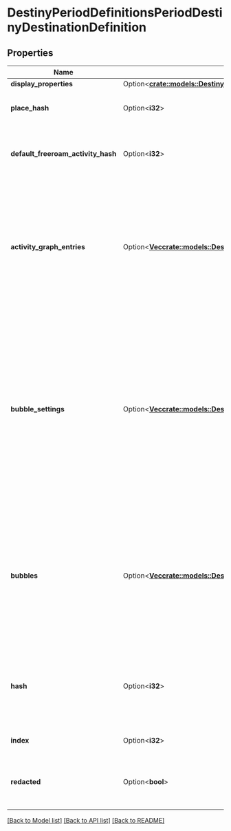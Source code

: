 # DestinyPeriodDefinitionsPeriodDestinyDestinationDefinition

## Properties

Name | Type | Description | Notes
------------ | ------------- | ------------- | -------------
**display_properties** | Option<[**crate::models::DestinyPeriodDefinitionsPeriodCommonPeriodDestinyDisplayPropertiesDefinition**](Destiny.Definitions.Common.DestinyDisplayPropertiesDefinition.md)> |  | [optional]
**place_hash** | Option<**i32**> | The place that \"owns\" this Destination. Use this hash to look up the DestinyPlaceDefinition. | [optional]
**default_freeroam_activity_hash** | Option<**i32**> | If this Destination has a default Free-Roam activity, this is the hash for that Activity. Use it to look up the DestinyActivityDefintion. | [optional]
**activity_graph_entries** | Option<[**Vec<crate::models::DestinyPeriodDefinitionsPeriodDestinyActivityGraphListEntryDefinition>**](Destiny.Definitions.DestinyActivityGraphListEntryDefinition.md)> | If the Destination has default Activity Graphs (i.e. \"Map\") that should be shown in the director, this is the list of those Graphs. At most, only one should be active at any given time for a Destination: these would represent, for example, different variants on a Map if the Destination is changing on a macro level based on game state. | [optional]
**bubble_settings** | Option<[**Vec<crate::models::DestinyPeriodDefinitionsPeriodDestinyDestinationBubbleSettingDefinition>**](Destiny.Definitions.DestinyDestinationBubbleSettingDefinition.md)> | A Destination may have many \"Bubbles\" zones with human readable properties.  We don't get as much info as I'd like about them - I'd love to return info like where on the map they are located - but at least this gives you the name of those bubbles. bubbleSettings and bubbles both have the identical number of entries, and you should match up their indexes to provide matching bubble and bubbleSettings data.  DEPRECATED - Just use bubbles, it now has this data. | [optional]
**bubbles** | Option<[**Vec<crate::models::DestinyPeriodDefinitionsPeriodDestinyBubbleDefinition>**](Destiny.Definitions.DestinyBubbleDefinition.md)> | This provides the unique identifiers for every bubble in the destination (only guaranteed unique within the destination), and any intrinsic properties of the bubble.  bubbleSettings and bubbles both have the identical number of entries, and you should match up their indexes to provide matching bubble and bubbleSettings data. | [optional]
**hash** | Option<**i32**> | The unique identifier for this entity. Guaranteed to be unique for the type of entity, but not globally.  When entities refer to each other in Destiny content, it is this hash that they are referring to. | [optional]
**index** | Option<**i32**> | The index of the entity as it was found in the investment tables. | [optional]
**redacted** | Option<**bool**> | If this is true, then there is an entity with this identifier/type combination, but BNet is not yet allowed to show it. Sorry! | [optional]

[[Back to Model list]](../README.md#documentation-for-models) [[Back to API list]](../README.md#documentation-for-api-endpoints) [[Back to README]](../README.md)


